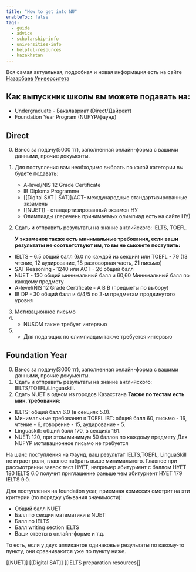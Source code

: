 ```yaml
---
title: "How to get into NU"
enableToc: false
tags:
  - guide 
  - advice
  - scholarship-info
  - universities-info
  - helpful-resources
  - kazakhstan
---
```

Вся самая актуальная, подробная и новая информация есть на сайте [Назарбаев Университета](https://nu.edu.kz/ru/admissions/)
## Как выпускник школы вы можете подавать на:
- Undergraduate - Бакалавриат (Direct/Дайрект) 
- Foundation Year Program (NUFYP/фаунд) 

## Direct 
0) Взнос за подачу(5000 тг), заполненная онлайн-форма с вашими данными, прочие документы.
1) Для поступления вам необходимо выбрать по какой категории вы будете подавать:
	- A-level/NIS 12 Grade Certificate 
	- IВ Diploma Programme
	- [[Digital SAT | SAT]]/ACT-  международные стандартизированные экзамены
	- [[NUET]] - стандартизированный экзамен НУ
	- Олимпиады (перечень принимаемых олимпиад есть на сайте НУ)
2) Сдать и отправить результаты на знание английского: IELTS, TOEFL. 
   
   **У экзаменов также есть минимальные требования, если ваши результаты не соответствуют им, то вы не сможете поступить:**
- IELTS – 6.5 общий балл (6.0 по каждой из секций)  или TOEFL - 79 (13 чтение, 12 аудирование, 18 разговорная часть, 21 письмо)
- SAT Reasoning - 1240  или  ACT - 26 общий балл
- NUET - 130 общий минимальный балл и 60,60 Минимальный балл по каждому предмету
- A-level/NIS 12 Grade Certificate - A B B (предметы по выбору)
- IB DP - 30 общий балл и 4/4/5 по 3-м предметам продвинутого уровня
3) Мотивационное письмо
4) * NUSOM также требует интервью
5) * Для подающих по олимпиадам также требуется интервью 
## Foundation Year

0) Взнос за подачу(3000 тг), заполненная онлайн-форма с вашими данными, прочие документы.
1) Сдать и отправить результаты на знание английского: IELTS/TOEFL/Linguaskill. 
2) Сдать NUET в одном из городов Казахстана
**Также по тестам есть мин. требования:** 
- IELTS: общий балл 6.0 (в секциях 5.0).
- Минимальные требования к TOEFL iBT: общий балл 60, письмо - 16, чтение - 6, говорение - 15, аудирование - 5.
- Linguaskill: общий балл 170, в секциях 161.
- NUET: 120, при этом минимум 50 баллов по каждому предмету
Для NUFYP мотивационное письмо не требуется

На шанс поступления на Фаунд, ваш результат IELTS,TOEFL, LinguaSkill не играет роли, главное набрать выше минимального. Главное при рассмотрении заявок тест НУЕТ, например абитуриент с баллом НУЕТ 180 IELTS 6.0 получит приглашение раньше чем абитуриент НУЕТ 179 IELTS 9.0.

Для поступления на foundation year, приемная комиссия смотрит на эти критерии (по порядку убывания значимости):
- Общий балл NUET
- Балл по секции математики в NUET
- Балл по IELTS
- Балл writing section IELTS
- Ваши ответы в онлайн-форме и т.д.

То есть, если у двух апликантов одинаковые результаты по какому-то пункту, они сравниваются уже по пункту ниже.

[[NUET]]
[[Digital SAT]]
[[IELTS preparation resources]]











